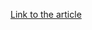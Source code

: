 [Link to the article](https://unit42.paloaltonetworks.com/unit42-tick-group-weaponized-secure-usb-drives-target-air-gapped-critical-systems)
